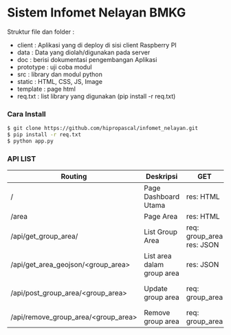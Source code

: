 # Sistem Infomet Nelayan BMKG

Struktur file dan folder :

  - client : Aplikasi yang di deploy di sisi client Raspberry PI
  - data : Data yang diolah/digunakan pada server
  - doc : berisi dokumentasi pengembangan Aplikasi
  - prototype : uji coba modul
  - src : library dan modul python
  - static : HTML, CSS, JS, Image
  - template : page html
  - req.txt : list library yang digunakan (pip install -r req.txt)

### Cara Install

```sh
$ git clone https://github.com/hipropascal/infomet_nelayan.git
$ pip install -r req.txt
$ python app.py
```

### API LIST

| Routing                                   | Deskripsi                  | GET                        | POST                    |
| ------------------------------------------|----------------------------|----------------------------|------------------------ |
| /                                         | Page Dashboard Utama       |res: HTML                   | -                       |
| /area                                     | Page Area                  |res: HTML                   | -                       |
| /api/get_group_area/                      | List Group Area            |req: group_area res: JSON   | -                       |
| /api/get_area_geojson/<group_area>        | List area dalam group area |res: JSON                   | -                       |
| /api/post_group_area/<group_area>         | Update group area          |req: group_area             | req :File .json         |
| /api/remove_group_area/<group_area>       | Remove group area          |req: group_area             | -                       |

